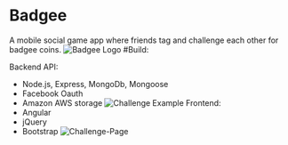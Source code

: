 # Badgee
A mobile social game app where friends tag and challenge each other  for badgee coins. 
![Badgee Logo](https://s3-eu-west-1.amazonaws.com/taggyapp/media/badgee-logo.jpg)
#Build:

Backend API: 
- Node.js, Express, MongoDb, Mongoose
- Facebook Oauth
- Amazon AWS storage
![Challenge Example](https://s3-eu-west-1.amazonaws.com/taggyapp/media/challenge-example.jpg)
Frontend: 
- Angular
- jQuery
- Bootstrap
![Challenge-Page](https://s3-eu-west-1.amazonaws.com/taggyapp/media/my-challenges-page.jpg)

